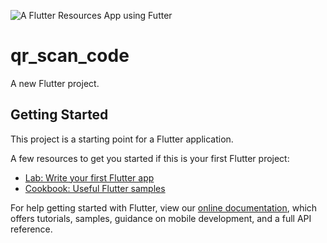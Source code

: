 ![A Flutter Resources App using Futter ](https://github.com/abair341/flutter_qrcode_barcode_scanner/blob/master/QR_Code_Bar_Code.jpg?raw=true)

# qr_scan_code

A new Flutter project.

## Getting Started

This project is a starting point for a Flutter application.

A few resources to get you started if this is your first Flutter project:

- [Lab: Write your first Flutter app](https://flutter.dev/docs/get-started/codelab)
- [Cookbook: Useful Flutter samples](https://flutter.dev/docs/cookbook)

For help getting started with Flutter, view our
[online documentation](https://flutter.dev/docs), which offers tutorials,
samples, guidance on mobile development, and a full API reference.
